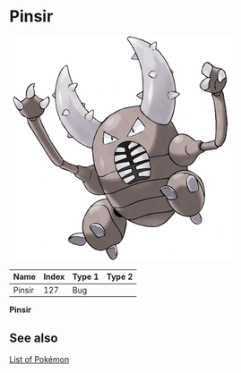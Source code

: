 # Pinsir


![Pinsir](images/127.png)

| **Name** | **Index** | **Type 1** | **Type 2** |
|----|----|----|----|
| Pinsir | 127 | Bug  |  |

**Pinsir** 

## See also

[List of Pokémon](../pokemon.md)
